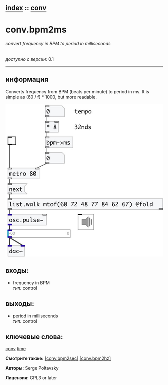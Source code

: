 [index](index.html) :: [conv](category_conv.html)
---

# conv.bpm2ms

###### convert frequency in BPM to period in milliseconds

*доступно с версии:* 0.1

---


## информация
Converts frequency from BPM (beats per minute) to period in ms. It is simple as (60 / f) * 1000, but more readable.


[![example](../examples/img/conv.bpm2ms.jpg)](../examples/pd/conv.bpm2ms.pd)









## входы:

* frequency in BPM<br>
_тип:_ control



## выходы:

* period in milliseconds<br>
_тип:_ control



## ключевые слова:

[conv](keywords/conv.html)
[time](keywords/time.html)



**Смотрите также:**
[\[conv.bpm2sec\]](conv.bpm2sec.html)
[\[conv.bpm2hz\]](conv.bpm2hz.html)




**Авторы:** Serge Poltavsky




**Лицензия:** GPL3 or later





